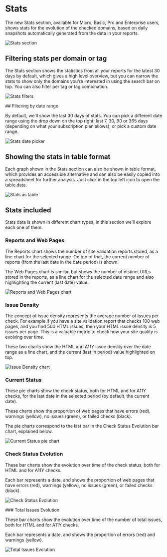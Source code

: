 # Stats

The new Stats section, available for Micro, Basic, Pro and Enterprise users, shows stats for the evolution of the checked domains, based on daily snapshots automatically generated from the data in your reports.

![Stats section](img/stats/stats.png)

## Filtering stats per domain or tag

The Stats section shows the statistics from all your reports for the latest 30 days by default, which gives a high level overview, but you can narrow the stats to show only the domains you're interested in using the search bar on top. You can also filter per tag or tag combination.

![Stats filters](img/stats/stats-filter.png)

## Filtering by date range

By default, we'll show the last 30 days of stats. You can pick a different date range using the drop down on the top right: last 7, 30, 90 or 365 days (depending on what your subscription plan allows), or pick a custom date range.

![Stats date picker](img/stats/stats-dates.png)

## Showing the stats in table format

Each graph shown in the Stats section can also be shown in table format, which provides an accessible alternative and can also be easily copied into a spreadsheet for further analysis. Just click in the top left icon to open the table data.

![Stats as table](img/stats/stats-data-table.png)

## Stats included

Stats data is shown in different chart types, in this section we'll explore each one of them.

### Reports and Web Pages

The Reports chart shows the number of site validation reports stored, as a line chart for the selected range. On top of that, the current number of reports (from the last date in the date period) is shown.

The Web Pages chart is similar, but shows the number of distinct URLs stored in the reports, as a line chart for the selected date range and also highlighting the current (last date) value.

![Reports and Web Pages chart](img/stats/stats-reports-web-pages.png)

### Issue Density

The concept of issue density represents the average number of issues per check. For example if you have a site validation report that checks 100 web pages, and you find 500 HTML issues, then your HTML issue density is 5 issues per page. This is a valuable metric to check how your site quality is evolving over time.

These two charts show the HTML and A11Y issue density over the date range as a line chart, and the current (last in period) value highlighted on top.

![Issue Density chart](img/stats/stats-density.png)

### Current Status

These pie charts show the check status, both for HTML and for A11Y checks, for the last date in the selected period (by default, the current date).

These charts show the proportion of web pages that have errors (red), warnings (yellow), no issues (green), or failed checks (black).

The pie charts correspond to the last bar in the Check Status Evolution bar chart, explained below.

![Current Status pie chart](img/stats/stats-current-status.png)

### Check Status Evolution

These bar charts show the evolution over time of the check status, both for HTML and for A11Y checks.

Each bar represents a date, and shows the proportion of web pages that have errors (red), warnings (yellow), no issues (green), or failed checks (black).

![Check Status Evolution](img/stats/stats-check-status.png)

### Total Issues Evolution

These bar charts show the evolution over time of the number of total issues, both for HTML and for A11Y checks.

Each bar represents a date, and shows the proportion of errors (red) and warnings (yellow).

![Total Issues Evolution](img/stats/stats-total-issues.png)
